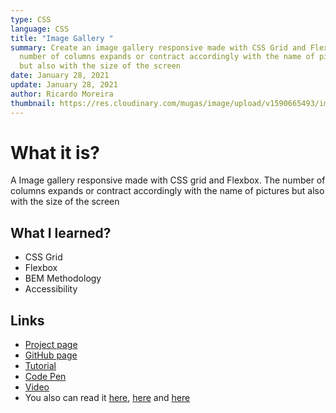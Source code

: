 ```yaml
---
type: CSS
language: CSS
title: "Image Gallery "
summary: Create an image gallery responsive made with CSS Grid and Flexbox. The
  number of columns expands or contract accordingly with the name of pictures
  but also with the size of the screen
date: January 28, 2021
update: January 28, 2021
author: Ricardo Moreira
thumbnail: https://res.cloudinary.com/mugas/image/upload/v1590665493/imagegallery_iwjmq5.png
---
```

# **What it is?**

A Image gallery responsive made with CSS grid and Flexbox. The number of columns expands or contract accordingly with the name of pictures but also with the size of the screen



## What I learned?

* CSS Grid
* Flexbox
* BEM Methodology
* Accessibility

## Links

* [Project page](https://goodstuffoodsgallery.netlify.app/)
* [GitHub page](https://github.com/mugas/Image-Gallery)
* [Tutorial](https://www.ricardomoreira.io/blog/2020-05-28-create-a-image-gallery)
* [Code Pen](https://codepen.io/mugas/pen/gOaJeMm)
* [Video](https://www.youtube.com/watch?v=URXj6jZeCz0)
* You also can read it [here](https://dev.to/mugas/create-a-image-gallery-with-css-grid-and-flebox-5lo), [here](https://www.linkedin.com/pulse/create-image-gallery-grid-flexbox-ricardo-moreira/?trackingId=qSKl%2FvzkSw2hFO3BufXw4w%3D%3D) and [here](https://medium.com/@ricardo.d.moreira.rm/create-a-image-gallery-with-css-grid-and-flexbox-c9d44c6d7788)
